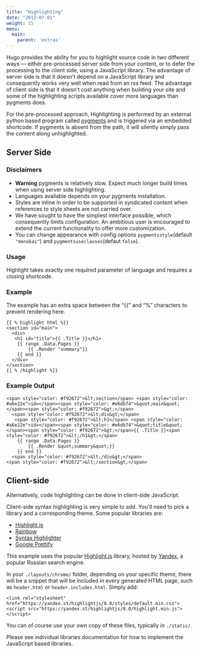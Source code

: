 ```yaml
---
title: "Highlighting"
date: "2013-07-01"
weight: 15
menu:
  main:
    parent: 'extras'
---
```


Hugo provides the ability for you to highlight source code in two different
ways &mdash; either pre-processed server side from your content, or to defer
the processing to the client side, using a JavaScript library. The advantage of
server side is that it doesn’t depend on a JavaScript library and consequently
works very well when read from an rss feed. The advantage of client side is that
it doesn’t cost anything when building your site and some of the highlighting 
scripts available cover more languages than pygments does.

For the pre-processed approach, Highlighting is performed by an external
python based program called [pygments](http://pygments.org) and is triggered
via an embedded shortcode. If pygments is absent from the path, it will
silently simply pass the content along unhighlighted.

## Server Side

### Disclaimers

 * **Warning** pygments is relatively slow. Expect much longer build times when using server side highlighting.
 * Languages available depends on your pygments installation.
 * Styles are inline in order to be supported in syndicated content when references
to style sheets are not carried over.
 * We have sought to have the simplest interface possible, which consequently
limits configuration. An ambitious user is encouraged to extend the current
functionality to offer more customization.
* You can change appearance with config options `pygmentsstyle`(default
`"monokai"`) and `pygmentsuseclasses`(defaut `false`).

### Usage
Highlight takes exactly one required parameter of language and requires a
closing shortcode.

### Example
The example has an extra space between the “{{” and “%” characters to prevent rendering here.

    {{ % highlight html %}}
    <section id="main">
      <div>
       <h1 id="title">{{ .Title }}</h1>
        {{ range .Data.Pages }}
            {{ .Render "summary"}}
        {{ end }}
      </div>
    </section>
    {{ % /highlight %}}


### Example Output

    <span style="color: #f92672">&lt;section</span> <span style="color: #a6e22e">id=</span><span style="color: #e6db74">&quot;main&quot;</span><span style="color: #f92672">&gt;</span>
      <span style="color: #f92672">&lt;div&gt;</span>
       <span style="color: #f92672">&lt;h1</span> <span style="color: #a6e22e">id=</span><span style="color: #e6db74">&quot;title&quot;</span><span style="color: #f92672">&gt;</span>{{ .Title }}<span style="color: #f92672">&lt;/h1&gt;</span>
        {{ range .Data.Pages }}
            {{ .Render &quot;summary&quot;}}
        {{ end }}
      <span style="color: #f92672">&lt;/div&gt;</span>
    <span style="color: #f92672">&lt;/section&gt;</span>

## Client-side

Alternatively, code highlighting can be done in client-side JavaScript.

Client-side syntax highlighting is very simple to add. You'll need to pick
a library and a corresponding theme. Some popular libraries are:

- [Highlight.js]
- [Rainbow]
- [Syntax Highlighter]
- [Google Prettify]

This example uses the popular [Highlight.js] library, hosted by [Yandex], a
popular Russian search engine.

In your `./layouts/chrome/` folder, depending on your specific theme, there
will be a snippet that will be included in every generated HTML page, such
as `header.html` or `header.includes.html`. Simply add:

    <link rel="stylesheet" href="https://yandex.st/highlightjs/8.0/styles/default.min.css">
    <script src="https://yandex.st/highlightjs/8.0/highlight.min.js"></script>

You can of course use your own copy of these files, typically in `./static/`.

[Highlight.js]: http://highlightjs.org/
[Rainbow]: http://craig.is/making/rainbows
[Syntax Highlighter]: http://alexgorbatchev.com/SyntaxHighlighter/
[Google Prettify]: https://code.google.com/p/google-code-prettify/
[Yandex]: http://yandex.ru/

Please see individual libraries documentation for how to implement the JavaScript based libraries.
